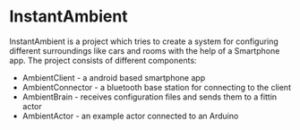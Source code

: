 # InstantAmbient 
InstantAmbient is a project which tries to create a system for configuring different surroundings like cars and rooms with the help of a Smartphone app. 
The project consists of different components:
* AmbientClient - a android based smartphone app
* AmbientConnector - a bluetooth base station for connecting to the client
* AmbientBrain - receives configuration files and sends them to a fittin actor
* AmbientActor - an example actor connected to an Arduino


	